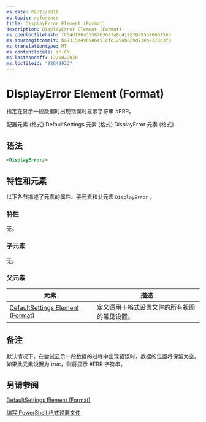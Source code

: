 ```yaml
---
ms.date: 09/13/2016
ms.topic: reference
title: DisplayError Element (Format)
description: DisplayError Element (Format)
ms.openlocfilehash: fb54df86a3558263687a8c417870495b7066f563
ms.sourcegitcommit: ba7315a496986451cfc1296b659d73ea2373d3f0
ms.translationtype: MT
ms.contentlocale: zh-CN
ms.lasthandoff: 12/10/2020
ms.locfileid: "92649933"
---
```

# <a name="displayerror-element-format"></a>DisplayError Element (Format)

指定在显示一段数据时出现错误时显示字符串 #ERR。

配置元素 (格式) DefaultSettings 元素 (格式) DisplayError 元素 (格式) 

## <a name="syntax"></a>语法

```xml
<DisplayError/>
```

## <a name="attributes-and-elements"></a>特性和元素

以下各节描述了元素的属性、子元素和父元素 `DisplayError` 。

### <a name="attributes"></a>特性

无。

### <a name="child-elements"></a>子元素

无。

### <a name="parent-elements"></a>父元素

|元素|描述|
|-------------|-----------------|
|[DefaultSettings Element (Format)](./defaultsettings-element-format.md)|定义适用于格式设置文件的所有视图的常见设置。|

## <a name="remarks"></a>备注

默认情况下，在尝试显示一段数据的过程中出现错误时，数据的位置将保留为空。 如果此元素设置为 true，则将显示 #ERR 字符串。

## <a name="see-also"></a>另请参阅

[DefaultSettings Element (Format)](./defaultsettings-element-format.md)

[编写 PowerShell 格式设置文件](./writing-a-powershell-formatting-file.md)
